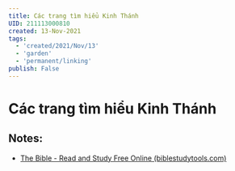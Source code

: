 ```yaml
---
title: Các trang tìm hiểu Kinh Thánh
UID: 211113000810
created: 13-Nov-2021
tags:
  - 'created/2021/Nov/13'
  - 'garden'
  - 'permanent/linking'
publish: False
---
```

# Các trang tìm hiểu Kinh Thánh

## Notes:
- [The Bible - Read and Study Free Online (biblestudytools.com)](https://www.biblestudytools.com/)

